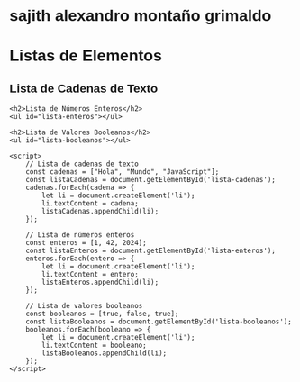 # sajith alexandro montaño grimaldo

<!DOCTYPE html>
<html lang="es">
<head>
    <meta charset="UTF-8">
    <meta name="viewport" content="width=device-width, initial-scale=1.0">
    <title>Lista de Elementos</title>
    <style>
        body {
            font-family: Arial, sans-serif;
        }
        ul {
            list-style-type: none;
        }
        li {
            margin: 5px 0;
        }
    </style>
</head>
<body>
    <h1>Listas de Elementos</h1>
    <h2>Lista de Cadenas de Texto</h2>
    <ul id="lista-cadenas"></ul>

    <h2>Lista de Números Enteros</h2>
    <ul id="lista-enteros"></ul>

    <h2>Lista de Valores Booleanos</h2>
    <ul id="lista-booleanos"></ul>

    <script>
        // Lista de cadenas de texto
        const cadenas = ["Hola", "Mundo", "JavaScript"];
        const listaCadenas = document.getElementById('lista-cadenas');
        cadenas.forEach(cadena => {
            let li = document.createElement('li');
            li.textContent = cadena;
            listaCadenas.appendChild(li);
        });

        // Lista de números enteros
        const enteros = [1, 42, 2024];
        const listaEnteros = document.getElementById('lista-enteros');
        enteros.forEach(entero => {
            let li = document.createElement('li');
            li.textContent = entero;
            listaEnteros.appendChild(li);
        });

        // Lista de valores booleanos
        const booleanos = [true, false, true];
        const listaBooleanos = document.getElementById('lista-booleanos');
        booleanos.forEach(booleano => {
            let li = document.createElement('li');
            li.textContent = booleano;
            listaBooleanos.appendChild(li);
        });
    </script>
</body>
</html>
